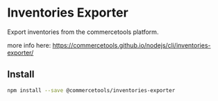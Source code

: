 # Inventories Exporter

Export inventories from the commercetools platform.

more info here: https://commercetools.github.io/nodejs/cli/inventories-exporter/

## Install

```bash
npm install --save @commercetools/inventories-exporter
```
